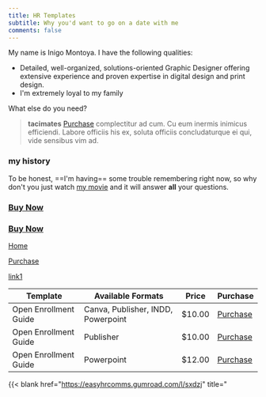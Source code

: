 ```yaml
---
title: HR Templates
subtitle: Why you'd want to go on a date with me
comments: false
---
```


My name is Inigo Montoya. I have the following qualities:

- Detailed, well-organized, solutions-oriented Graphic Designer offering extensive experience and proven expertise in digital design and print design.
- I'm extremely loyal to my family

What else do you need?

> **tacimates** [Purchase](https://easyhrcomms.gumroad.com/l/sxdzj "Purchase on Gumroad") complectitur ad cum. Cu eum inermis inimicus efficiendi. Labore officiis his ex, soluta officiis concludaturque ei qui, vide sensibus vim ad.


### my history

To be honest, ==I'm having== some trouble remembering right now, so why don't you just watch [my movie](https://en.wikipedia.org/wiki/The_Princess_Bride_%28film%29) and it will answer **all** your questions. 

### [Buy Now](https://buy.stripe.com/test_7sIcN7cDM5MBbwkeUV "Secure Checkout")


### [Buy Now](https://easyhrcomms.gumroad.com/l/sxdzj "Buy on Gumroad")
 [Home](/ "back to the top")
 

[Purchase](https://easyhrcomms.gumroad.com/l/sxdzj "Purchase on Gumroad")


[link1](../something/ "title")

| Template | Available Formats | Price | Purchase |
| --- | ----------- | -------------- | ---- |
| Open Enrollment Guide | Canva, Publisher, INDD, Powerpoint | $10.00 | [Purchase](https://easyhrcomms.gumroad.com/l/sxdzj "Purchase on Gumroad") |
| Open Enrollment Guide | Publisher | $10.00 | [Purchase](https://easyhrcomms.gumroad.com/l/sxdzj "Purchase on Gumroad") |
| Open Enrollment Guide | Powerpoint | $12.00 | [Purchase](https://easyhrcomms.gumroad.com/l/sxdzj "Purchase on Gumroad") |


{{< blank  href="<https://easyhrcomms.gumroad.com/l/sxdzj>" title="<TITLE FOR LINK>" >}}
